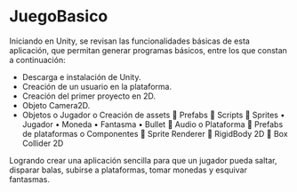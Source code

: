# JuegoBasico

Iniciando en Unity, se revisan las funcionalidades básicas de esta aplicación, que permitan generar programas básicos, entre los que constan a continuación:
-	Descarga e instalación de Unity.
-	Creación de un usuario en la plataforma.
-	Creación del primer proyecto en 2D.
-	Objeto Camera2D.
-	Objetos
  o	Jugador
  o	Creación de assets
    	Prefabs
    	Scripts
    	Sprites
      • Jugador
      •	Moneda
      •	Fantasma
      •	Bullet
    	Audio
  o	Plataforma
    	Prefabs de plataformas
  o	Componentes
    	Sprite Renderer
    	RigidBody 2D
    	Box Collider 2D

Logrando crear una aplicación sencilla para que un jugador pueda saltar, disparar balas, subirse a plataformas, tomar monedas y esquivar fantasmas.
